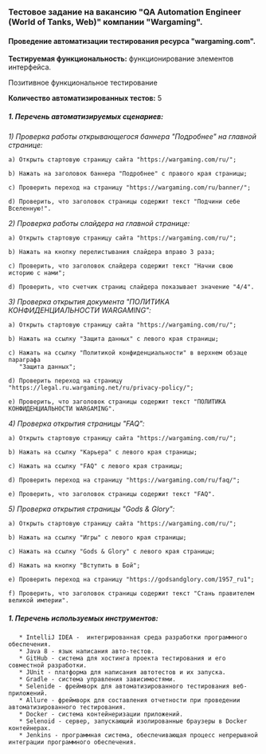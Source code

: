 ### Тестовое задание на вакансию "QA Automation Engineer (World of Tanks, Web)" компании "Wargaming".
#### Проведение автоматизации тестирования ресурса "wargaming.com".
**Тестируемая функциональность:** функционирование элементов интерфейса.
                                  

Позитивное функциональное тестирование

**Количество автоматизированных тестов:** 5


##### 1. Перечень автоматизируемых сценариев:

 *1) Проверка работы открывающегося баннера "Подробнее" на главной странице:*

    a) Открыть стартовую страницу сайта "https://wargaming.com/ru/";

    b) Нажать на заголовок баннера "Подробнее" с правого края страницы;

    c) Проверить переход на страницу "https://wargaming.com/ru/banner/";

    d) Проверить, что заголовок страницы содержит текст "Подчини себе Вселенную!".

*2) Проверка работы слайдера на главной странице:*

    a) Открыть стартовую страницу сайта "https://wargaming.com/ru/";
    
    b) Нажать на кнопку перелистывания слайдера вправо 3 раза;
    
    c) Проверить, что заголовок слайдера содержит текст "Начни свою историю с нами";
    
    d) Проверить, что счетчик страниц слайдера показывает значение "4/4".

*3) Проверка открытия документа "ПОЛИТИКА КОНФИДЕНЦИАЛЬНОСТИ WARGAMING":*

    a) Открыть стартовую страницу сайта "https://wargaming.com/ru/";
    
    b) Нажать на ссылку "Защита данных" с левого края страницы;
    
    c) Нажать на ссылку "Политикой конфиденциальности" в верхнем обзаце параграфа 
       "Защита данных";
    
    d) Проверить переход на страницу "https://legal.ru.wargaming.net/ru/privacy-policy/";
    
    e) Проверить, что заголовок страницы содержит текст "ПОЛИТИКА КОНФИДЕНЦИАЛЬНОСТИ WARGAMING". 

*4) Проверка открытия страницы "FAQ":*

    a) Открыть стартовую страницу сайта "https://wargaming.com/ru/";
    
    b) Нажать на ссылку "Карьера" с левого края страницы;
    
    c) Нажать на ссылку "FAQ" с левого края страницы;
    
    d) Проверить переход на страницу "https://wargaming.com/ru/faq/";
    
    e) Проверить, что заголовок страницы содержит текст "FAQ".

*5) Проверка открытия страницы "Gods & Glory":*

    a) Открыть стартовую страницу сайта "https://wargaming.com/ru/";
    
    b) Нажать на ссылку "Игры" с левого края страницы;
    
    c) Нажать на ссылку "Gods & Glory" с левого края страницы;
    
    d) Нажать на кнопку "Вступить в Бой";
    
    e) Проверить переход на страницу "https://godsandglory.com/1957_ru1";
    
    f) Проверить, что заголовок страницы содержит текст "Стань правителем великой империи".
    
##### 1. Перечень используемых инструментов:
       * IntelliJ IDEA -  интегрированная среда разработки программного обеспечения.
       * Java 8 - язык написания авто-тестов.
       * GitHub - система для хостинга проекта тестирования и его совместной разработки.
       * JUnit - платформа для написания автотестов и их запуска. 
       * Gradle - система управления зависимостями.
       * Selenide - фреймворк для автоматизированного тестирования веб-приложений.
       * Allure - фреймворк для составления отчетности при проведении автоматизированного тестирования.
       * Docker - система контейнеризации приложений.
       * Selenoid - сервер, запускающий изолированные браузеры в Docker контейнерах.
       * Jenkins - программная система, обеспечивающая процесс непрерывной интеграции программного обеспечения.